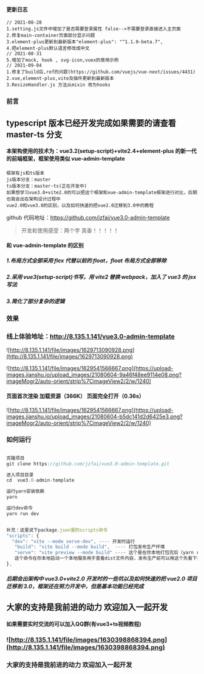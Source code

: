 #### 更新日志
```
// 2021-08-28
1.setting.js文件中增加了是否需要登录属性 false-->不需要登录直接进入主页面
2.修复main-container页面部分显示问题
3.element-plus更新到最新版本"element-plus": "^1.1.0-beta.7",
4.把element-plus默认语言修改成中文
// 2021-08-31
5.增加了mock, hook , svg-icon,vuex的使用示例
// 2021-09-04
1.修复了build后,ref的问题(https://github.com/vuejs/vue-next/issues/4431)
2.vue,element-plus,vite及插件更新到最新版本
3.ResizeHandler.js 方法从mixin 改为hooks
```

### 前言
## typescript 版本已经开发完成如果需要的请查看 master-ts 分支

#### 本架构使用的技术为：vue3.2(setup-script)+vite2.4+element-plus 的新一代的前端框架，框架使用类似 vue-admin-template

```
框架有js和ts版本
js版本分支：master
ts版本分支：master-ts(正在开发中)
如果想学习vue3.0+vite2.0的可以把这个框架和vue-admin-template框架进行对比，后期也我会出在架构设计过程中
vue2.0和vue3.0的区别，以及如何快速的把vue2.0迁移到3.0中的教程
```

github 代码地址：https://github.com/jzfai/vue3.0-admin-template

> 开发和使用感受：两个字 真香！！！！！

#### 和 vue-admin-template 的区别

##### 1.布局方式全部采用 flex 代替以前的 float，float 布局方式全部移除

##### 2.采用 vue3(setup-script)书写，用 vite2 替换 webpack，加入了 vue3 的 jsx 写法

##### 3.简化了部分复杂的逻辑

### 效果

### 线上体验地址：http://8.135.1.141/vue3.0-admin-template

![http://8.135.1.141/file/images/1629713090928.png](http://8.135.1.141/file/images/1629713090928.png)

![http://8.135.1.141/file/images/1629541566667.png](https://upload-images.jianshu.io/upload_images/21080604-9a46f48ee9114e08.png?imageMogr2/auto-orient/strip%7CimageView2/2/w/1240)

#### 页面首次渲染 加载资源（366K） 页面完全打开（0.36s）

![http://8.135.1.141/file/images/1629541566667.png](https://upload-images.jianshu.io/upload_images/21080604-b5dc141d2d6425e3.png?imageMogr2/auto-orient/strip%7CimageView2/2/w/1240)

### 如何运行

```javascript

克隆项目
git clone https://github.com/jzfai/vue3.0-admin-template.git

进入项目目录
cd  vue3.0-admin-template

运行yarn安装依赖
yarn

运行dev命令
yarn run dev


补充：这里说下package.json里的scripts命令
"scripts": {
  "dev": "vite --mode serve-dev", ---- 开发时运行
   "build": "vite build --mode build",  ---- 打包发布生产环境
   "serve": "vite preview --mode build" ---- 这个是在你本地打包完后（yarn run build）后会生产一个dist文件夹，
   这个命令在你本地启动一个本地服务用于查看dist文件内容，发布生产前可以用这个先看下打包的效果
},
```

##### 后期会出架构中 vue3.0+vite2.0 开发时的一些坑以及如何快速的把 vue2.0 项目迁移到 3.0，框架还在努力开发中，但是基本功能已经完成

## 大家的支持是我前进的动力 欢迎加入一起开发




#### 如果需要实时交流的可以加入QQ群(有vue3+ts视频教程)

### ![http://8.135.1.141/file/images/1630398868394.png](http://8.135.1.141/file/images/1630398868394.png)



### 大家的支持是我前进的动力    欢迎加入一起开发
